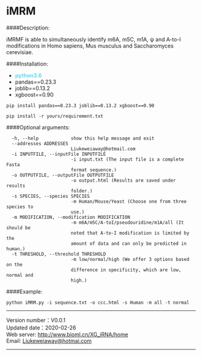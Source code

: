 iMRM
====
####Description:

iMRMF is able to simultaneously identify m6A, m5C, m1A, ψ and A-to-I modifications in Homo sapiens, Mus musculus and Saccharomyces cerevisiae.

####Installation:
- <span  style="color: #5bdaed; font-weight: bold">python3.6</span>
- pandas==0.23.3
- joblib==0.13.2
- xgboost==0.90

``` 
pip install pandas==0.23.3 joblib==0.13.2 xgboost==0.90
``` 
``` 
pip install -r yours/requirement.txt
``` 
####Optional arguments:
```
  -h, --help            show this help message and exit
  --addresses ADDRESSES
                        Liukeweiaway@hotmail.com
  -i INPUTFILE, --inputFile INPUTFILE
                        -i input.txt (The input file is a complete Fasta
                        format sequence.)
  -o OUTPUTFILE, --outputFile OUTPUTFILE
                        -o output.html (Results are saved under results
                        folder.)
  -s SPECIES, --species SPECIES
                        -m Human/Mouse/Yeast (Choose one from three species to
                        use.)
  -m MODIFICATION, --modification MODIFICATION
                        -m m6A/m5C/A-toI/pseudouridine/m1A/all (It should be
                        noted that A-to-I modification is limited by the
                        amount of data and can only be predicted in human.)
  -t THRESHOLD, --threshold THRESHOLD
                        -m low/normal/high (We offer 3 options based on the
                        difference in specificity, which are low, normal and
                        high.)
```
####Example:
```
python iMRM.py -i sequence.txt -o ccc.html -s Human -m all -t normal
```
***
Version number：V0.0.1 <br>
Updated date：2020-02-26 <br>
Web server: http://www.bioml.cn/XG_iRNA/home <br>
Email: Liukeweiaway@hotmai.com 
***
